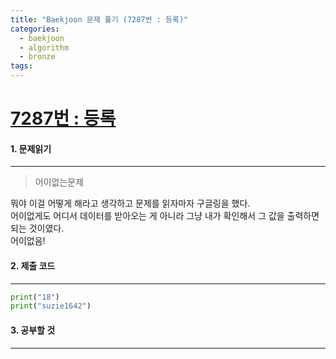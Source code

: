 ```yaml
---
title: "Baekjoon 문제 풀기 (7287번 : 등록)"
categories:
  - baekjoon
  - algorithm
  - bronze
tags:
---
```



# [7287번 : 등록](https://www.acmicpc.net/problem/7287)

#### 1. 문제읽기
---

> 어이없는문제  

뭐야 이걸 어떻게 해라고 생각하고 문제를 읽자마자 구글링을 했다.  
어이없게도 어디서 데이터를 받아오는 게 아니라 그냥 내가 확인해서 그 값을 출력하면 되는 것이였다.  
어이없음!  

#### 2. 제출 코드 
---

```python
print("18")
print("suzie1642")
```


#### 3. 공부할 것
---
